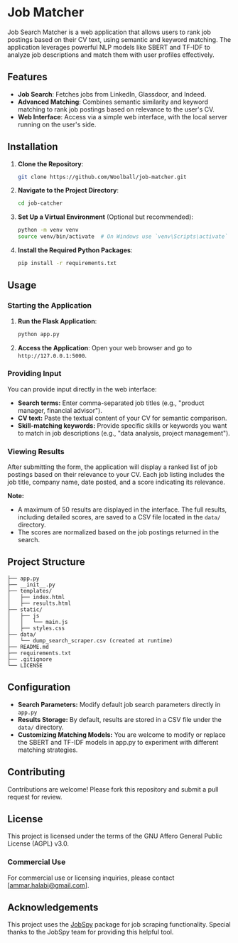 # Job Matcher

Job Search Matcher is a web application that allows users to rank job postings based on their CV text, using semantic and keyword matching. The application leverages powerful NLP models like SBERT and TF-IDF to analyze job descriptions and match them with user profiles effectively.

## Features
- **Job Search**: Fetches jobs from LinkedIn, Glassdoor, and Indeed.
- **Advanced Matching**: Combines semantic similarity and keyword matching to rank job postings based on relevance to the user's CV.
- **Web Interface**: Access via a simple web interface, with the local server running on the user's side.

## Installation

1. **Clone the Repository**:
    ```bash
    git clone https://github.com/Woolball/job-matcher.git
    ```

2. **Navigate to the Project Directory**:
    ```bash
    cd job-catcher
    ```

3. **Set Up a Virtual Environment** (Optional but recommended):
    ```bash
    python -m venv venv
    source venv/bin/activate  # On Windows use `venv\Scripts\activate`
    ```

4. **Install the Required Python Packages**:
    ```bash
    pip install -r requirements.txt
    ```

## Usage

### Starting the Application

1. **Run the Flask Application**:
    ```bash
    python app.py
    ```

2. **Access the Application**:
   Open your web browser and go to `http://127.0.0.1:5000`.

### Providing Input

You can provide input directly in the web interface:
- **Search terms:** Enter comma-separated job titles (e.g., "product manager, financial advisor").
- **CV text:** Paste the textual content of your CV for semantic comparison.
- **Skill-matching keywords:** Provide specific skills or keywords you want to match in job descriptions (e.g., "data analysis, project management").

### Viewing Results

After submitting the form, the application will display a ranked list of job postings based on their relevance to your CV. Each job listing includes the job title, company name, date posted, and a score indicating its relevance.

**Note:**
- A maximum of 50 results are displayed in the interface. The full results, including detailed scores, are saved to a CSV file located in the `data/` directory.
- The scores are normalized based on the job postings returned in the search.

## Project Structure
```
├── app.py
├── __init__.py
├── templates/
│   ├── index.html
│   ├── results.html
├── static/
│   ├── js
│   │   └── main.js 
│   ├── styles.css
├── data/
│   └── dump_search_scraper.csv (created at runtime)
├── README.md
├── requirements.txt
├── .gitignore
└── LICENSE
```
## Configuration

- **Search Parameters:** Modify default job search parameters directly in `app.py`
- **Results Storage:** By default, results are stored in a CSV file under the `data/` directory.
- **Customizing Matching Models:** You are welcome to modify or replace the SBERT and TF-IDF models in app.py to experiment with different matching strategies.

## Contributing

Contributions are welcome! Please fork this repository and submit a pull request for review.

## License

This project is licensed under the terms of the GNU Affero General Public License (AGPL) v3.0.

### Commercial Use

For commercial use or licensing inquiries, please contact [ammar.halabi@gmail.com].

## Acknowledgements

This project uses the [JobSpy](https://github.com/Bunsly/JobSpy) package for job scraping functionality. Special thanks to the JobSpy team for providing this helpful tool.